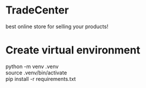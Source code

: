 # TradeCenter
best online store for selling your products!

# Create virtual environment
python -m venv .venv <br/>
source .venv/bin/activate <br/>
pip install -r requirements.txt
